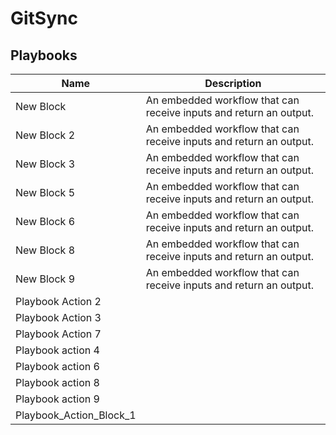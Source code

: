 # GitSync

## Playbooks
|Name|Description|
|----|-----------|
|New Block|An embedded workflow that can receive inputs and return an output.|
|New Block 2|An embedded workflow that can receive inputs and return an output.|
|New Block 3|An embedded workflow that can receive inputs and return an output.|
|New Block 5|An embedded workflow that can receive inputs and return an output.|
|New Block 6|An embedded workflow that can receive inputs and return an output.|
|New Block 8|An embedded workflow that can receive inputs and return an output.|
|New Block 9|An embedded workflow that can receive inputs and return an output.|
|Playbook Action 2||
|Playbook Action 3||
|Playbook Action 7||
|Playbook action 4||
|Playbook action 6||
|Playbook action 8||
|Playbook action 9||
|Playbook_Action_Block_1||

